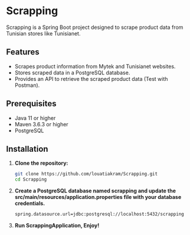 # Scrapping

Scrapping is a Spring Boot project designed to scrape product data from Tunisian stores like Tunisianet.

## Features

- Scrapes product information from Mytek and Tunisianet websites.
- Stores scraped data in a PostgreSQL database.
- Provides an API to retrieve the scraped product data (Test with Postman).

## Prerequisites

- Java 11 or higher
- Maven 3.6.3 or higher
- PostgreSQL

## Installation

1. **Clone the repository:**

    ```bash
   git clone https://github.com/louatiakram/Scrapping.git
   cd Scrapping

2. **Create a PostgreSQL database named scrapping and update the src/main/resources/application.properties file with your
   database credentials.**

    ```bash
   spring.datasource.url=jdbc:postgresql://localhost:5432/scrapping

3. **Run ScrappingApplication, Enjoy!**
